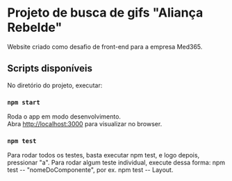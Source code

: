 # Projeto de busca de gifs "Aliança Rebelde"

Website criado como desafio de front-end para a empresa Med365.

## Scripts disponíveis

No diretório do projeto, executar:

### `npm start`

Roda o app em modo desenvolvimento.\
Abra [http://localhost:3000](http://localhost:3000) para visualizar no browser.

### `npm test`
Para rodar todos os testes, basta executar npm test, e logo depois, pressionar "a".
Para rodar algum teste individual, execute dessa forma: npm test -- "nomeDoComponente", por ex. npm test -- Layout.
